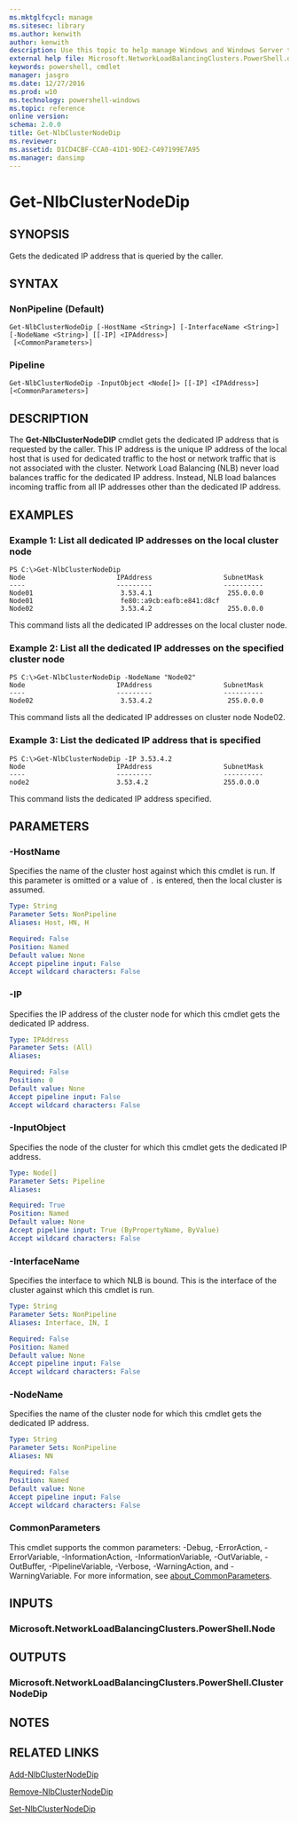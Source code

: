 ```yaml
---
ms.mktglfcycl: manage
ms.sitesec: library
ms.author: kenwith
author: kenwith
description: Use this topic to help manage Windows and Windows Server technologies with Windows PowerShell.
external help file: Microsoft.NetworkLoadBalancingClusters.PowerShell.dll-Help.xml
keywords: powershell, cmdlet
manager: jasgro
ms.date: 12/27/2016
ms.prod: w10
ms.technology: powershell-windows
ms.topic: reference
online version: 
schema: 2.0.0
title: Get-NlbClusterNodeDip
ms.reviewer:
ms.assetid: D1CD4CBF-CCA0-41D1-9DE2-C497199E7A95
ms.manager: dansimp
---
```


# Get-NlbClusterNodeDip

## SYNOPSIS
Gets the dedicated IP address that is queried by the caller.

## SYNTAX

### NonPipeline (Default)
```
Get-NlbClusterNodeDip [-HostName <String>] [-InterfaceName <String>] [-NodeName <String>] [[-IP] <IPAddress>]
 [<CommonParameters>]
```

### Pipeline
```
Get-NlbClusterNodeDip -InputObject <Node[]> [[-IP] <IPAddress>] [<CommonParameters>]
```

## DESCRIPTION
The **Get-NlbClusterNodeDIP** cmdlet gets the dedicated IP address that is requested by the caller.
This IP address is the unique IP address of the local host that is used for dedicated traffic to the host or network traffic that is not associated with the cluster.
Network Load Balancing (NLB) never load balances traffic for the dedicated IP address.
Instead, NLB load balances incoming traffic from all IP addresses other than the dedicated IP address.

## EXAMPLES

### Example 1: List all dedicated IP addresses on the local cluster node
```
PS C:\>Get-NlbClusterNodeDip
Node                       IPAddress                  SubnetMask 
----                       ---------                  ---------- 
Node01                      3.53.4.1                   255.0.0.0 
Node01                      fe80::a9cb:eafb:e841:d8cf 
Node02                      3.53.4.2                   255.0.0.0
```

This command lists all the dedicated IP addresses on the local cluster node.

### Example 2: List all the dedicated IP addresses on the specified cluster node
```
PS C:\>Get-NlbClusterNodeDip -NodeName "Node02"
Node                       IPAddress                  SubnetMask 
----                       ---------                  ---------- 
Node02                      3.53.4.2                   255.0.0.0
```

This command lists all the dedicated IP addresses on cluster node Node02.

### Example 3: List the dedicated IP address that is specified
```
PS C:\>Get-NlbClusterNodeDip -IP 3.53.4.2
Node                       IPAddress                  SubnetMask 
----                       ---------                  ---------- 
node2                      3.53.4.2                   255.0.0.0
```

This command lists the dedicated IP address specified.

## PARAMETERS

### -HostName
Specifies the name of the cluster host against which this cmdlet is run.
If this parameter is omitted or a value of `.` is entered, then the local cluster is assumed.

```yaml
Type: String
Parameter Sets: NonPipeline
Aliases: Host, HN, H

Required: False
Position: Named
Default value: None
Accept pipeline input: False
Accept wildcard characters: False
```

### -IP
Specifies the IP address of the cluster node for which this cmdlet gets the dedicated IP address.

```yaml
Type: IPAddress
Parameter Sets: (All)
Aliases: 

Required: False
Position: 0
Default value: None
Accept pipeline input: False
Accept wildcard characters: False
```

### -InputObject
Specifies the node of the cluster for which this cmdlet gets the dedicated IP address.

```yaml
Type: Node[]
Parameter Sets: Pipeline
Aliases: 

Required: True
Position: Named
Default value: None
Accept pipeline input: True (ByPropertyName, ByValue)
Accept wildcard characters: False
```

### -InterfaceName
Specifies the interface to which NLB is bound.
This is the interface of the cluster against which this cmdlet is run.

```yaml
Type: String
Parameter Sets: NonPipeline
Aliases: Interface, IN, I

Required: False
Position: Named
Default value: None
Accept pipeline input: False
Accept wildcard characters: False
```

### -NodeName
Specifies the name of the cluster node for which this cmdlet gets the dedicated IP address.

```yaml
Type: String
Parameter Sets: NonPipeline
Aliases: NN

Required: False
Position: Named
Default value: None
Accept pipeline input: False
Accept wildcard characters: False
```

### CommonParameters
This cmdlet supports the common parameters: -Debug, -ErrorAction, -ErrorVariable, -InformationAction, -InformationVariable, -OutVariable, -OutBuffer, -PipelineVariable, -Verbose, -WarningAction, and -WarningVariable. For more information, see [about_CommonParameters](http://go.microsoft.com/fwlink/?LinkID=113216).

## INPUTS

### Microsoft.NetworkLoadBalancingClusters.PowerShell.Node

## OUTPUTS

### Microsoft.NetworkLoadBalancingClusters.PowerShell.ClusterNodeDip

## NOTES

## RELATED LINKS

[Add-NlbClusterNodeDip](./Add-NlbClusterNodeDip.md)

[Remove-NlbClusterNodeDip](./Remove-NlbClusterNodeDip.md)

[Set-NlbClusterNodeDip](./Set-NlbClusterNodeDip.md)


